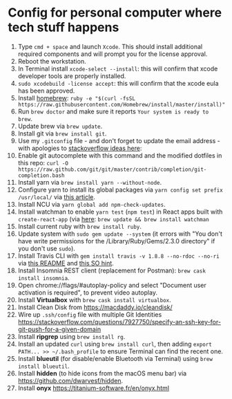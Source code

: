 # Config for personal computer where tech stuff happens

1. Type `cmd + space` and launch `Xcode`. This should install additional required components and will prompt you for the license approval.
2. Reboot the workstation.
3. In Terminal install `xcode-select --install`: this will confirm that xcode developer tools are properly installed.
4. `sudo xcodebuild -license accept`: this will confirm that the xcode eula has been approved.
5. Install [homebrew](http://brew.sh/):
`ruby -e "$(curl -fsSL https://raw.githubusercontent.com/Homebrew/install/master/install)"`
6. Run `brew doctor` and make sure it reports `Your system is ready to brew`.
7. Update brew via `brew update`.
8. Install git via `brew install git`.
9. Use my `.gitconfig` file - and don't forget to update the email address - with apologies to [stackoverflow ideas here](https://stackoverflow.com/questions/30024353/how-to-use-visual-studio-code-as-default-editor-for-git#36644561):
10. Enable git autocomplete with this command and the modified dotfiles in this repo:
`curl -O https://raw.github.com/git/git/master/contrib/completion/git-completion.bash`
11. Install yarn via `brew install yarn --without-node`.
12. Configure yarn to install its global packages via `yarn config set prefix /usr/local/` via [this article](http://www.gavinorland.com/web/installing-global-npm-packages-with-yarn/).
13. Install NCU via `yarn global add npm-check-updates`.
14. Install watchman to enable `yarn test` (`npm test`) in React apps built with `create-react-app` (via [here](https://github.com/facebookincubator/create-react-app/blob/master/packages/react-scripts/template/README.md#troubleshooting): `brew update && brew install watchman`
15. Install current ruby with `brew install ruby`.
16. Update system with `sudo gem update --system` (it errors with "You don't have write permissions for the /Library/Ruby/Gems/2.3.0 directory" if you don't use `sudo`).
17. Install Travis CLI with `gem install travis -v 1.8.8 --no-rdoc --no-ri` via [this README](https://github.com/travis-ci/travis.rb#installation) and [this SO hint](https://stackoverflow.com/questions/14607193/installing-gem-or-updating-rubygems-fails-with-permissions-error/14607772#comment63133055_14607772).
18. Install Insomnia REST client (replacement for Postman): `brew cask install insomnia`.
19. Open chrome://flags/#autoplay-policy and select "Document user activation is required", to prevent video autoplay.
20. Install **Virtualbox** with `brew cask install virtualbox`.
21. Install Clean Disk from https://macdaddy.io/cleandisk/
22. Wire up `.ssh/config` file with multiple Git Identities https://stackoverflow.com/questions/7927750/specify-an-ssh-key-for-git-push-for-a-given-domain
23. Install **ripgrep** using `brew install rg`.
24. Install an updated `curl` using `brew install curl`, then adding `export PATH... >> ~/.bash_profile` to ensure Terminal can find the recent one.
25. Install **blueutil** (for disable/enable Bluetooth via Terminal) using `brew install blueutil`.
26. Install **hidden** (to hide icons from the macOS menu bar) via https://github.com/dwarvesf/hidden.
27. Install **onyx** https://titanium-software.fr/en/onyx.html
